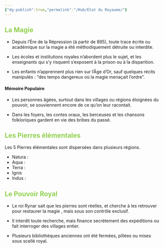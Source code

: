 ```yaml
---
{"dg-publish":true,"permalink":"/Hub/État du Royaume/"}
---
```


## <span style="color:rgb(146, 208, 80)">La Magie</span>

- Depuis l’Ère de la Répression (à partir de 895), toute trace écrite ou académique sur la magie a été méthodiquement détruite ou interdite.

- Les écoles et institutions royales n’abordent plus le sujet, et les enseignants qui s’y risquent s’exposent à la prison ou à la disparition.

- Les enfants n’apprennent plus rien sur l’Âge d’Or, sauf quelques récits manipulés : “des temps dangereux où la magie menaçait l’ordre”.

#### Mémoire Populaire

- Les personnes âgées, surtout dans les villages ou régions éloignées du pouvoir, se souviennent encore de ce qu’on leur racontait.

- Dans les foyers, les contes oraux, les berceuses et les chansons folkloriques gardent en vie des bribes du passé.
## <span style="color:rgb(146, 208, 80)">Les Pierres élémentales</span>

 Les 5 Pierres élémentales sont dispersées dans plusieurs régions.

- Natura :
- Aqua :
- Terra : 
- Ignis
- Indus :

## <span style="color:rgb(146, 208, 80)"> Le Pouvoir Royal</span>

- Le roi Rynar sait que les pierres sont réelles, et cherche à les retrouver pour restaurer la magie , mais sous son contrôle exclusif.

- Il interdit toute recherche, mais finance secrètement des expéditions ou fait interroger des villages entier.

- Plusieurs bibliothèques anciennes ont été fermées, pillées ou mises sous scellé royal.
